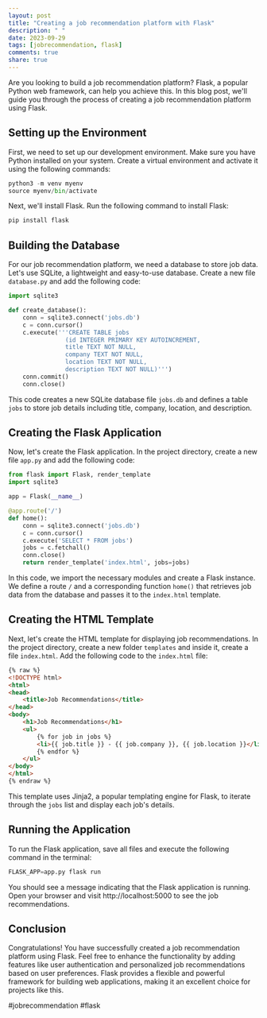 ```yaml
---
layout: post
title: "Creating a job recommendation platform with Flask"
description: " "
date: 2023-09-29
tags: [jobrecommendation, flask]
comments: true
share: true
---
```


Are you looking to build a job recommendation platform? Flask, a popular Python web framework, can help you achieve this. In this blog post, we'll guide you through the process of creating a job recommendation platform using Flask.

## Setting up the Environment

First, we need to set up our development environment. Make sure you have Python installed on your system. Create a virtual environment and activate it using the following commands:

```python
python3 -m venv myenv
source myenv/bin/activate
```

Next, we'll install Flask. Run the following command to install Flask:

```python
pip install flask
```

## Building the Database

For our job recommendation platform, we need a database to store job data. Let's use SQLite, a lightweight and easy-to-use database. Create a new file `database.py` and add the following code:

```python
import sqlite3

def create_database():
    conn = sqlite3.connect('jobs.db')
    c = conn.cursor()
    c.execute('''CREATE TABLE jobs
                (id INTEGER PRIMARY KEY AUTOINCREMENT,
                title TEXT NOT NULL,
                company TEXT NOT NULL,
                location TEXT NOT NULL,
                description TEXT NOT NULL)''')
    conn.commit()
    conn.close()
```

This code creates a new SQLite database file `jobs.db` and defines a table `jobs` to store job details including title, company, location, and description.

## Creating the Flask Application

Now, let's create the Flask application. In the project directory, create a new file `app.py` and add the following code:

```python
from flask import Flask, render_template
import sqlite3

app = Flask(__name__)

@app.route('/')
def home():
    conn = sqlite3.connect('jobs.db')
    c = conn.cursor()
    c.execute('SELECT * FROM jobs')
    jobs = c.fetchall()
    conn.close()
    return render_template('index.html', jobs=jobs)
```

In this code, we import the necessary modules and create a Flask instance. We define a route `/` and a corresponding function `home()` that retrieves job data from the database and passes it to the `index.html` template.

## Creating the HTML Template

Next, let's create the HTML template for displaying job recommendations. In the project directory, create a new folder `templates` and inside it, create a file `index.html`. Add the following code to the `index.html` file:

```html
{% raw %}
<!DOCTYPE html>
<html>
<head>
    <title>Job Recommendations</title>
</head>
<body>
    <h1>Job Recommendations</h1>
    <ul>
        {% for job in jobs %}
        <li>{{ job.title }} - {{ job.company }}, {{ job.location }}</li>
        {% endfor %}
    </ul>
</body>
</html>
{% endraw %}
```

This template uses Jinja2, a popular templating engine for Flask, to iterate through the `jobs` list and display each job's details.

## Running the Application

To run the Flask application, save all files and execute the following command in the terminal:

```python
FLASK_APP=app.py flask run
```

You should see a message indicating that the Flask application is running. Open your browser and visit http://localhost:5000 to see the job recommendations.

## Conclusion

Congratulations! You have successfully created a job recommendation platform using Flask. Feel free to enhance the functionality by adding features like user authentication and personalized job recommendations based on user preferences. Flask provides a flexible and powerful framework for building web applications, making it an excellent choice for projects like this.

#jobrecommendation #flask